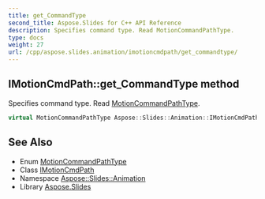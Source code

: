 ```yaml
---
title: get_CommandType
second_title: Aspose.Slides for C++ API Reference
description: Specifies command type. Read MotionCommandPathType.
type: docs
weight: 27
url: /cpp/aspose.slides.animation/imotioncmdpath/get_commandtype/
---
```

## IMotionCmdPath::get_CommandType method


Specifies command type. Read [MotionCommandPathType](../../motioncommandpathtype/).

```cpp
virtual MotionCommandPathType Aspose::Slides::Animation::IMotionCmdPath::get_CommandType()=0
```

## See Also

* Enum [MotionCommandPathType](../../motioncommandpathtype/)
* Class [IMotionCmdPath](../)
* Namespace [Aspose::Slides::Animation](../../)
* Library [Aspose.Slides](../../../)
